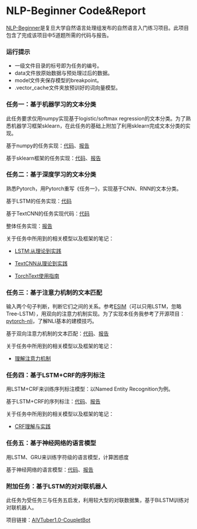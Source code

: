 # NLP-Beginner Code&Report

[NLP-Beginner](https://github.com/FudanNLP/nlp-beginner)是复旦大学自然语言处理组发布的自然语言入门练习项目。此项目包含了完成该项目中5道题所需的代码与报告。

### 运行提示

* 一级文件目录的标号即为任务的编号。
* data文件放原始数据与预处理过后的数据。
* model文件夹保存模型的breakpoint。
* .vector_cache文件夹放预训好的词向量模型。

### 任务一：基于机器学习的文本分类

此任务要求仅用numpy实现基于logistic/softmax regression的文本分类。为了熟悉机器学习框架sklearn，在此任务的基础上附加了利用sklearn完成文本分类的实现。

基于numpy的任务实现：[代码](./1/numpy_base.ipynb)、[报告](./1/report/利用逻辑回归进行文本分类.md)

基于sklearn框架的任务实现：[代码](./1/sklearn_base.ipynb)、[报告](./1/report/利用sklearn进行文本分类.md)

### 任务二：基于深度学习的文本分类

熟悉Pytorch，用Pytorch重写《任务一》，实现基于CNN、RNN的文本分类。

基于LSTM的任务实现：[代码](./2/LSTM_classify.ipynb)

基于TextCNN的任务实现代码：[代码](./2/textCNN_classify.ipynb)

整体任务实现：[报告](./2/report/基于深度学习的文本分类.md)

关于任务中所用到的相关模型以及框架的笔记：

* [LSTM:从理论到实践](2\report\Lstm从理论到实践.md)

* [TextCNN从理论到实践](2\report\TextCNN从理论到实践.md)

* [TorchText使用指南](2\report\TorchText使用指南.md)

### 任务三：基于注意力机制的文本匹配

输入两个句子判断，判断它们之间的关系。参考[ESIM]( https://arxiv.org/pdf/1609.06038v3.pdf)（可以只用LSTM，忽略Tree-LSTM），用双向的注意力机制实现。为了实现本任务我参考了开源项目：[pytorch-nli](https://github.com/bentrevett/pytorch-nli)，了解NLI基本的建模技巧。

基于双向注意力机制的文本匹配：[代码](3\code\ESIM.ipynb)、[报告](3\基于注意力机制的文本匹配.md)

关于任务中所用到的相关模型以及框架的笔记：

* [理解注意力机制](3\note\理解注意力机制.md)


### 任务四：基于LSTM+CRF的序列标注

用LSTM+CRF来训练序列标注模型：以Named Entity Recognition为例。

基于LSTM+CRF的序列标注：[代码](4\code\BiLSTM_CRF.ipynb)、[报告](4\基于LSTM&CRF的序列标注.md)

关于任务中所用到的相关模型以及框架的笔记：

* [CRF理解与实践](4\CRF理解与实践.md)

### 任务五：基于神经网络的语言模型

用LSTM、GRU来训练字符级的语言模型，计算困惑度

基于神经网络的语言模型：[代码](5\code\GenerateModel.ipynb)、[报告](5\基于神经网络的语言模型.md)

### 附加任务：基于LSTM的对对联机器人

此任务为受任务三与任务五启发，利用较大型的对联数据集，基于BiLSTM训练对对联机器人。

项目链接：[AIVTuber1.0-CoupletBot](https://github.com/seu-wll/AIVTuber1.0-CoupletBot)







